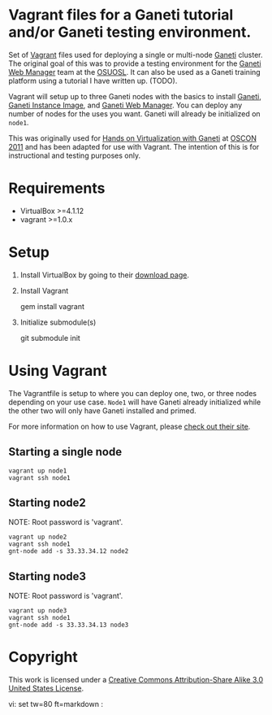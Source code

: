 # Vagrant files for a Ganeti tutorial and/or Ganeti testing environment.

Set of [Vagrant](http://vagrantup.com/) files used for deploying a single or
multi-node [Ganeti](http://code.google.com/p/ganeti/) cluster.  The original
goal of this was to provide a testing environment for the [Ganeti Web
Manager](http://code.osuosl.org/projects/ganeti-webmgr) team at the
[OSUOSL](http://osuosl.org). It can also be used as a Ganeti training platform
using a tutorial I have written up. (TODO).

Vagrant will setup up to three Ganeti nodes with the basics to install
[Ganeti](http://code.google.com/p/ganeti/), [Ganeti Instance
Image](http://code.osuosl.org/projects/ganeti-image), and [Ganeti Web
Manager](http://code.osuosl.org/projects/ganeti-webmgr). You can deploy any
number of nodes for the uses you want. Ganeti will already be initialized on
`node1`.

This was originally used for [Hands on Virtualization with
Ganeti](http://www.oscon.com/oscon2011/public/schedule/detail/18544) at [OSCON
2011](http://oscon.com) and has been adapted for use with Vagrant. The intention
of this is for instructional and testing purposes only.

# Requirements

* VirtualBox >=4.1.12
* vagrant >=1.0.x

# Setup

1. Install VirtualBox by going to their [download
page](https://www.virtualbox.org/wiki/Downloads).

2. Install Vagrant

    gem install vagrant

3. Initialize submodule(s)

    git submodule init

# Using Vagrant

The Vagrantfile is setup to where you can deploy one, two, or three nodes
depending on your use case. `Node1` will have Ganeti already initialized while
the other two will only have Ganeti installed and primed.

For more information on how to use Vagrant, please [check out their
site](http://vagrantup.com/docs/index.html).

## Starting a single node

    vagrant up node1
    vagrant ssh node1

## Starting node2

NOTE: Root password is 'vagrant'.

    vagrant up node2
    vagrant ssh node1
    gnt-node add -s 33.33.34.12 node2

## Starting node3

NOTE: Root password is 'vagrant'.

    vagrant up node3
    vagrant ssh node1
    gnt-node add -s 33.33.34.13 node3

# Copyright

This work is licensed under a [Creative Commons Attribution-Share Alike 3.0
United States License](http://creativecommons.org/licenses/by-sa/3.0/us/).

vi: set tw=80 ft=markdown :
